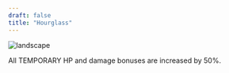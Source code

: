 ```yaml
---
draft: false
title: "Hourglass"
---
```


![landscape](/images/relics/spr_relic_18.png)


All TEMPORARY HP and damage bonuses are increased by 50%.
